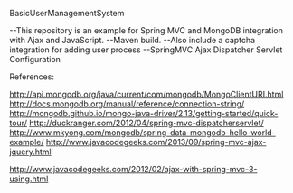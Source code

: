 BasicUserManagementSystem


--This repository is an example for  Spring MVC and MongoDB integration with Ajax and JavaScript.
--Maven build. 
--Also include a captcha integration for adding user process
--SpringMVC Ajax Dispatcher Servlet Configuration

References: 

http://api.mongodb.org/java/current/com/mongodb/MongoClientURI.html
http://docs.mongodb.org/manual/reference/connection-string/
http://mongodb.github.io/mongo-java-driver/2.13/getting-started/quick-tour/
http://duckranger.com/2012/04/spring-mvc-dispatcherservlet/
http://www.mkyong.com/mongodb/spring-data-mongodb-hello-world-example/
http://www.javacodegeeks.com/2013/09/spring-mvc-ajax-jquery.html

http://www.javacodegeeks.com/2012/02/ajax-with-spring-mvc-3-using.html
